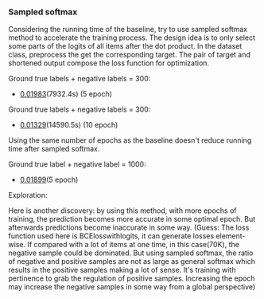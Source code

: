 ### Sampled softmax

Considering the running time of the baseline, try to use sampled softmax method to accelerate the training process. The design idea is to only select some parts of the logits of all items after the dot product. In the dataset class, preprocess the get the corresponding target. The pair of target and shortened output compose the loss function for optimization.


Ground true labels + negative labels  = 300: 

- [0.01983]([https://link-url-here.org](https://www.kaggle.com/code/mulahli/h-m-pure-pytorch-baseline-sampled-softmax-803a85?scriptVersionId=102914281))(7932.4s) (5 epoch)

Ground true labels + negative labels  = 300:

- [0.01329](https://www.kaggle.com/code/mulahli/h-m-pure-pytorch-baseline-sampled-softmax-803a85?scriptVersionId=102923197)(14590.5s) (10 epoch)

Using the same number of epochs as the baseline doesn't reduce running time after sampled softmax.

Ground true label + negative label = 1000:  

- [0.01899](https://www.kaggle.com/code/mulahli/h-m-pure-pytorch-baseline-sampled-softmax-803a85?scriptVersionId=102914405)(5 epoch)


Exploration:

Here is another discovery: by using this method, with more epochs of training, the prediction becomes more accurate in some optimal epoch. But afterwards predictions become inaccurate in some way. 
(Guess: The loss function used here is BCElosswithlogits, it can generate losses element-wise. If compared with a lot of items at one time, in this case(70K), the negative sample could be dominated. But using sampled softmax, the ratio of negative and positive samples are not as large as general softmax which results in the positive samples making a lot of sense. It's training with pertinence to grab the regulation of positive samples. Increasing the epoch may increase the negative samples in some way from a global perspective)
